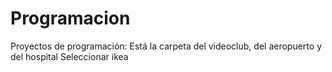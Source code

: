 # Programacion
Proyectos de programación:
Está la carpeta del videoclub, del aeropuerto y del hospital
Seleccionar ikea

